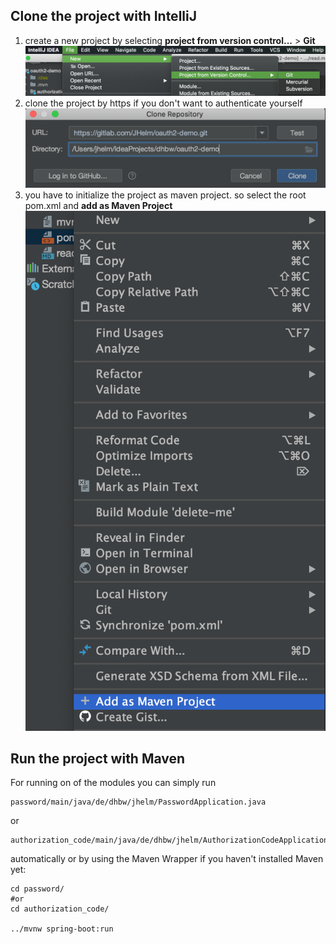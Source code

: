 ## Clone the project with IntelliJ
1. create a new project by selecting **project from version control...** > **Git**
![new project from git](pictures/new_project_from_git.png)
2. clone the project by https if you don't want to authenticate yourself
![clone repository by https](pictures/clone_repo.png)
3. you have to initialize the project as maven project. so select the root pom.xml and **add as Maven Project**
![add as maven project](pictures/maven_add.png)

## Run the project with Maven
For running on of the modules you can simply run 
```
password/main/java/de/dhbw/jhelm/PasswordApplication.java
```
or 
```
authorization_code/main/java/de/dhbw/jhelm/AuthorizationCodeApplication.java 
```
automatically or by using the Maven Wrapper if you haven't installed Maven yet:

```shell script
cd password/ 
#or 
cd authorization_code/

../mvnw spring-boot:run
```


